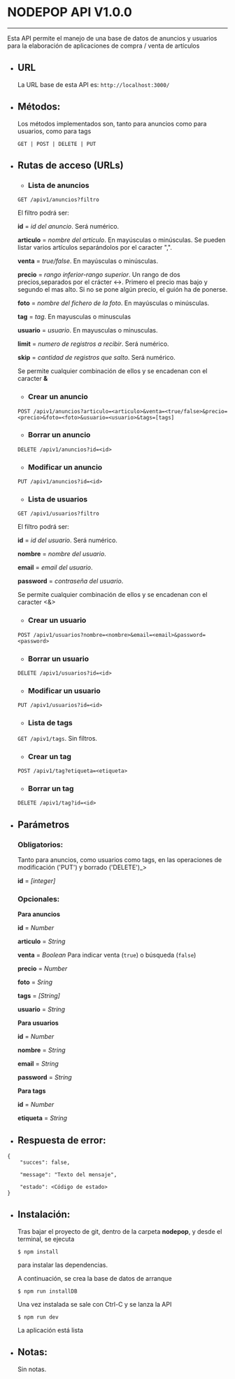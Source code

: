 # NODEPOP API V1.0.0 #
----
  Esta API permite el manejo de una base de datos de anuncios y usuarios para la elaboración de aplicaciones de compra / venta de artículos

* ## URL ##

  La URL base de esta API es:    `http://localhost:3000/`

* ## Métodos: ##
  
  Los métodos implementados son, tanto para anuncios como para usuarios, como para tags

  `GET | POST | DELETE | PUT`
  
*  ## Rutas de acceso (URLs) ##

    - ### Lista de anuncios ###

    `GET /apiv1/anuncios?filtro`

    El filtro podrá ser:

    **id** = *id del anuncio*. Será numérico.

    **articulo** = *nombre del artículo*. En mayúsculas o minúsculas. Se pueden listar varios artículos separándolos por el caracter ",".

    **venta** = *true/false*. En mayúsculas o minúsculas.

    **precio** = *rango inferior-rango superior*. Un rango de dos precios,separados por el crácter <->. Primero el precio mas bajo y segundo el mas alto. Si no se pone algún precio, el guión ha de ponerse.

    **foto** = *nombre del fichero de la foto*. En mayúsculas o minúsculas.

    **tag** = *tag*. En mayusculas o minusculas

    **usuario** = *usuario*. En mayusculas o minusculas.

    **limit** = *numero de registros a recibir*. Será numérico.

    **skip** = *cantidad de registros que salto*. Será numérico.

    Se permite cualquier combinación de ellos y se encadenan con el caracter **&**

    - ### Crear un anuncio ###

    `POST /apiv1/anuncios?articulo=<articulo>&venta=<true/false>&precio=<precio>&foto=<foto>&usuario=<usuario>&tags=[tags]`
        

    - ### Borrar un anuncio ###

    `DELETE /apiv1/anuncios?id=<id>`

    - ### Modificar un anuncio ###

    `PUT /apiv1/anuncios?id=<id>`
   
    - ### Lista de usuarios ###

    `GET /apiv1/usuarios?filtro`

    El filtro podrá ser:

    **id** = *id del usuario*. Será numérico.

    **nombre** = *nombre del usuario*. 

    **email** = *email del usuario*.

    **password** = *contraseña del usuario*.

    Se permite cualquier combinación de ellos y se encadenan con el caracter <&>

    - ### Crear un usuario ###

    `POST /apiv1/usuarios?nombre=<nombre>&email=<email>&password=<password>`

    - ### Borrar un usuario ###

    `DELETE /apiv1/usuarios?id=<id>`

    - ### Modificar un usuario ###

    `PUT /apiv1/usuarios?id=<id>`

    - ### Lista de tags ###

    `GET /apiv1/tags`. Sin filtros.

    - ### Crear un tag ###

    `POST /apiv1/tag?etiqueta=<etiqueta>`

    - ### Borrar un tag ###

    `DELETE /apiv1/tag?id=<id>`

* ## Parámetros ##

   ### Obligatorios: ###
   
   Tanto para anuncios, como usuarios como tags, en las operaciones de modificación ('PUT') y borrado ('DELETE')_>

   **id** = *[integer]*

   ### Opcionales: ###
 
   **Para anuncios**
   
   **id** = *Number*

   **articulo** = *String*

   **venta** = *Boolean*     Para indicar venta (`true`) o búsqueda (`false`)

   **precio** = *Number*

   **foto** = *Sring*

   **tags** = *[String]*

   **usuario** = *String*

   **Para usuarios**

   **id** = *Number*

   **nombre** = *String*

   **email** = *String*

   **password** = *String*

   **Para tags**

   **id** = *Number*

   **etiqueta** = *String*
 
* ## Respuesta de error: ##

~~~ 
{
    "succes": false,

    "message": "Texto del mensaje",

    "estado": <Código de estado> 
} 
~~~

* ## Instalación: ##

  Tras bajar el proyecto de git, dentro de la carpeta **nodepop**, y desde el terminal, se ejecuta

  `$ npm install`

  para instalar las dependencias.

  A continuación, se crea la base de datos de arranque

  `$ npm run installDB`

  Una vez instalada se sale con Ctrl-C y se lanza la API

  `$ npm run dev`

  La aplicación está lista

* ## Notas: ##

    Sin notas.  
  